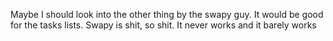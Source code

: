 Maybe I should look into the other thing by the swapy guy. It would be good for the tasks lists. Swapy is shit, so shit. It never works and it barely works
